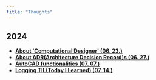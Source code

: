 ```yaml
---
title: "Thoughts"
---
```


## 2024
<div class="grid cards" markdown>

-   [__About 'Computational Designer' (06. 23.)__](./2024/0623.md)
-   [__About ADR(Architecture Decision Record)s (06. 27.)__](./2024/0627.md)
-   [__AutoCAD functionalities (07. 07.)__](./2024/0707.md)
-   [__Logging TIL(Today I Learned) (07. 14.)__](./2024/0714.md)

</div>